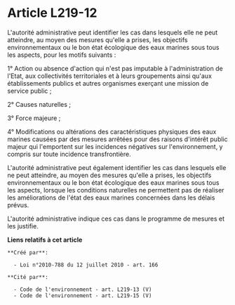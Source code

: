 # Article L219-12

L'autorité administrative peut identifier les cas dans lesquels elle ne peut atteindre, au moyen des mesures qu'elle a
prises, les objectifs environnementaux ou le bon état écologique des eaux marines sous tous les aspects, pour les motifs
suivants :

1° Action ou absence d'action qui n'est pas imputable à l'administration de l'Etat, aux collectivités territoriales et à
leurs groupements ainsi qu'aux établissements publics et autres organismes exerçant une mission de service public ;

2° Causes naturelles ;

3° Force majeure ;

4° Modifications ou altérations des caractéristiques physiques des eaux marines causées par des mesures arrêtées pour des
raisons d'intérêt public majeur qui l'emportent sur les incidences négatives sur l'environnement, y compris sur toute
incidence transfrontière.

L'autorité administrative peut également identifier les cas dans lesquels elle ne peut atteindre, au moyen des mesures
qu'elle a prises, les objectifs environnementaux ou le bon état écologique des eaux marines sous tous les aspects, lorsque
les conditions naturelles ne permettent pas de réaliser les améliorations de l'état des eaux marines concernées dans les
délais prévus.

L'autorité administrative indique ces cas dans le programme de mesures et les justifie.

**Liens relatifs à cet article**

	**Créé par**:

	  - Loi n°2010-788 du 12 juillet 2010 - art. 166

	**Cité par**:

	  - Code de l'environnement - art. L219-13 (V)
	  - Code de l'environnement - art. L219-15 (V)
